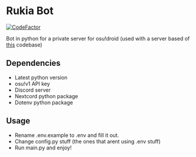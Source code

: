# Rukia Bot

[![CodeFactor](https://www.codefactor.io/repository/github/75efb6/rukia-bot/badge)](https://www.codefactor.io/repository/github/75efb6/rukia-bot)

Bot in python for a private server for osu!droid (used with a server based of [this](https://github.com/unclem2/osudroid-rx-server) codebase)

Dependencies
------------
- Latest python version
- osu!v1 API key
- Discord server
- Nextcord python package
- Dotenv python package

Usage
-----
- Rename .env.example to .env and fill it out.
- Change config.py stuff (the ones that arent using .env stuff)
- Run main.py and enjoy!